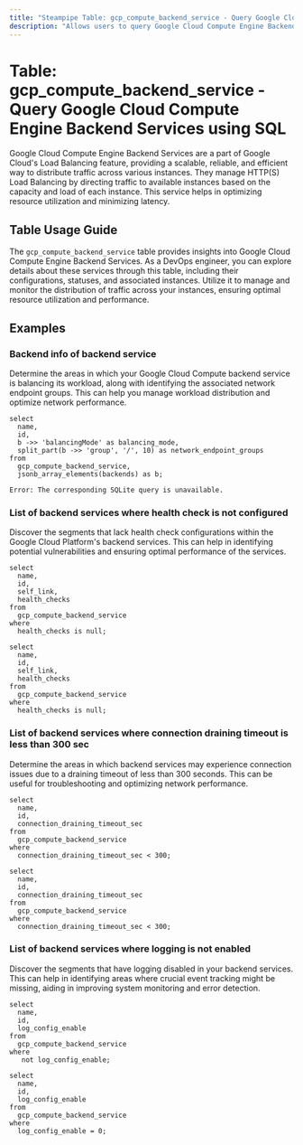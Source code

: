 ```yaml
---
title: "Steampipe Table: gcp_compute_backend_service - Query Google Cloud Compute Engine Backend Services using SQL"
description: "Allows users to query Google Cloud Compute Engine Backend Services, specifically providing insights into the configuration and status of these services."
---
```


# Table: gcp_compute_backend_service - Query Google Cloud Compute Engine Backend Services using SQL

Google Cloud Compute Engine Backend Services are a part of Google Cloud's Load Balancing feature, providing a scalable, reliable, and efficient way to distribute traffic across various instances. They manage HTTP(S) Load Balancing by directing traffic to available instances based on the capacity and load of each instance. This service helps in optimizing resource utilization and minimizing latency.

## Table Usage Guide

The `gcp_compute_backend_service` table provides insights into Google Cloud Compute Engine Backend Services. As a DevOps engineer, you can explore details about these services through this table, including their configurations, statuses, and associated instances. Utilize it to manage and monitor the distribution of traffic across your instances, ensuring optimal resource utilization and performance.

## Examples

### Backend info of backend service
Determine the areas in which your Google Cloud Compute backend service is balancing its workload, along with identifying the associated network endpoint groups. This can help you manage workload distribution and optimize network performance.

```sql+postgres
select
  name,
  id,
  b ->> 'balancingMode' as balancing_mode,
  split_part(b ->> 'group', '/', 10) as network_endpoint_groups
from
  gcp_compute_backend_service,
  jsonb_array_elements(backends) as b;
```

```sql+sqlite
Error: The corresponding SQLite query is unavailable.
```

### List of backend services where health check is not configured
Discover the segments that lack health check configurations within the Google Cloud Platform's backend services. This can help in identifying potential vulnerabilities and ensuring optimal performance of the services.

```sql+postgres
select
  name,
  id,
  self_link,
  health_checks
from
  gcp_compute_backend_service
where
  health_checks is null;
```

```sql+sqlite
select
  name,
  id,
  self_link,
  health_checks
from
  gcp_compute_backend_service
where
  health_checks is null;
```

### List of backend services where connection draining timeout is less than 300 sec
Determine the areas in which backend services may experience connection issues due to a draining timeout of less than 300 seconds. This can be useful for troubleshooting and optimizing network performance.

```sql+postgres
select
  name,
  id,
  connection_draining_timeout_sec
from
  gcp_compute_backend_service
where
  connection_draining_timeout_sec < 300;
```

```sql+sqlite
select
  name,
  id,
  connection_draining_timeout_sec
from
  gcp_compute_backend_service
where
  connection_draining_timeout_sec < 300;
```

### List of backend services where logging is not enabled
Discover the segments that have logging disabled in your backend services. This can help in identifying areas where crucial event tracking might be missing, aiding in improving system monitoring and error detection.

```sql+postgres
select
  name,
  id,
  log_config_enable
from
  gcp_compute_backend_service
where
   not log_config_enable;
```

```sql+sqlite
select
  name,
  id,
  log_config_enable
from
  gcp_compute_backend_service
where
  log_config_enable = 0;
```